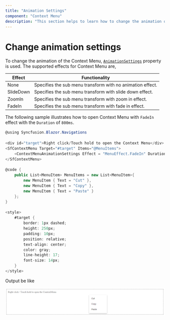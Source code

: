 ```yaml
---
title: "Animation Settings"
component: "Context Menu"
description: "This section helps to learn how to change the animation of context menu."
---
```


# Change animation settings

To change the animation of the Context Menu, [`AnimationSettings`](https://help.syncfusion.com/cr/blazor/Syncfusion.Blazor~Syncfusion.Blazor.Navigations.ContextMenuAnimationSettings.html
) property is used.
The supported effects for Context Menu are,

| Effect | Functionality |
| ------------ | ----------------------- |
| None | Specifies the sub menu transform with no animation effect. |
| SlideDown | Specifies the sub menu transform with slide down effect. |
| ZoomIn | Specifies the sub menu transform with zoom in effect. |
| FadeIn | Specifies the sub menu transform with fade in effect. |

The following sample illustrates how to open Context Menu with `FadeIn` effect with the `Duration` of `800ms`.

```csharp
@using Syncfusion.Blazor.Navigations

<div id="target">Right click/Touch hold to open the Context Menu</div>
<SfContextMenu Target="#target" Items="@MenuItems">
    <ContextMenuAnimationSettings Effect = "MenuEffect.FadeIn" Duration = "800"></ContextMenuAnimationSettings>
</SfContextMenu>

@code {
    public List<MenuItem> MenuItems = new List<MenuItem>{
        new MenuItem { Text = "Cut" },
        new MenuItem { Text = "Copy" },
        new MenuItem { Text = "Paste" }
    };
}

<style>
    #target {
        border: 1px dashed;
        height: 250px;
        padding: 10px;
        position: relative;
        text-align: center;
        color: gray;
        line-height: 17;
        font-size: 14px;
    }
</style>

```

Output be like

![Context Menu Sample](./../images/context-menu.png)